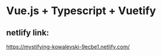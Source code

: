 # Vue.js + Typescript + Vuetify

## netlify link:

https://mystifying-kowalevski-9ecbe1.netlify.com/
